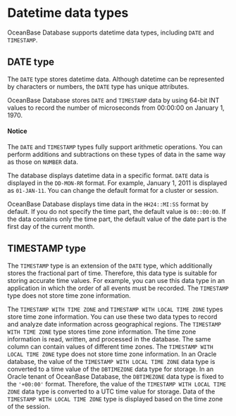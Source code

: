 # Datetime data types

OceanBase Database supports datetime data types, including `DATE` and `TIMESTAMP`.

## DATE type

The `DATE` type stores datetime data. Although datetime can be represented by characters or numbers, the `DATE` type has unique attributes.

OceanBase Database stores `DATE` and `TIMESTAMP` data by using 64-bit INT values to record the number of microseconds from 00:00:00 on January 1, 1970.

  <main id="notice" type='notice'>
    <h4>Notice</h4>
    <p>The <code>DATE</code> and <code>TIMESTAMP</code> types fully support arithmetic operations. You can perform additions and subtractions on these types of data in the same way as those on <code>NUMBER</code> data. </p>
  </main>

The database displays datetime data in a specific format. `DATE` data is displayed in the `DD-MON-RR` format. For example, January 1, 2011 is displayed as `01-JAN-11`. You can change the default format for a cluster or session.

OceanBase Database displays time data in the `HH24::MI:SS` format by default. If you do not specify the time part, the default value is `00::00:00`. If the data contains only the time part, the default value of the date part is the first day of the current month.

## TIMESTAMP type

The `TIMESTAMP` type is an extension of the `DATE` type, which additionally stores the fractional part of time. Therefore, this data type is suitable for storing accurate time values. For example, you can use this data type in an application in which the order of all events must be recorded. The `TIMESTAMP` type does not store time zone information.

The `TIMESTAMP WITH TIME ZONE` and `TIMESTAMP WITH LOCAL TIME ZONE` types store time zone information. You can use these two data types to record and analyze date information across geographical regions. The `TIMESTAMP WITH TIME ZONE` type stores time zone information. The time zone information is read, written, and processed in the database. The same column can contain values of different time zones. The `TIMESTAMP WITH LOCAL TIME ZONE` type does not store time zone information. In an Oracle database, the value of the `TIMESTAMP WITH LOCAL TIME ZONE` data type is converted to a time value of the `DBTIMEZONE` data type for storage. In an Oracle tenant of OceanBase Database, the `DBTIMEZONE` data type is fixed to the `'+00:00'` format. Therefore, the value of the `TIMESTAMP WITH LOCAL TIME ZONE` data type is converted to a UTC time value for storage. Data of the `TIMESTAMP WITH LOCAL TIME ZONE` type is displayed based on the time zone of the session.
